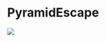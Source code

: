 # PyramidEscape
<img src="https://img.itch.zone/aW1nLzgyNTEzNjkucG5n/105x83%23/lyVETM.png?raw=true"/>
